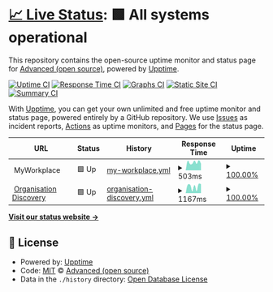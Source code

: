# [📈 Live Status](https://advancedcsg-open.github.io/status-myworkplace): <!--live status--> **🟩 All systems operational**

This repository contains the open-source uptime monitor and status page for [Advanced (open source)](https://oneadvanced.com), powered by [Upptime](https://github.com/upptime/upptime).

[![Uptime CI](https://github.com/advancedcsg-open/status-myworkplace/workflows/Uptime%20CI/badge.svg)](https://github.com/advancedcsg-open/status-myworkplace/actions?query=workflow%3A%22Uptime+CI%22)
[![Response Time CI](https://github.com/advancedcsg-open/status-myworkplace/workflows/Response%20Time%20CI/badge.svg)](https://github.com/advancedcsg-open/status-myworkplace/actions?query=workflow%3A%22Response+Time+CI%22)
[![Graphs CI](https://github.com/advancedcsg-open/status-myworkplace/workflows/Graphs%20CI/badge.svg)](https://github.com/advancedcsg-open/status-myworkplace/actions?query=workflow%3A%22Graphs+CI%22)
[![Static Site CI](https://github.com/advancedcsg-open/status-myworkplace/workflows/Static%20Site%20CI/badge.svg)](https://github.com/advancedcsg-open/status-myworkplace/actions?query=workflow%3A%22Static+Site+CI%22)
[![Summary CI](https://github.com/advancedcsg-open/status-myworkplace/workflows/Summary%20CI/badge.svg)](https://github.com/advancedcsg-open/status-myworkplace/actions?query=workflow%3A%22Summary+CI%22)

With [Upptime](https://upptime.js.org), you can get your own unlimited and free uptime monitor and status page, powered entirely by a GitHub repository. We use [Issues](https://github.com/advancedcsg-open/status-myworkplace/issues) as incident reports, [Actions](https://github.com/advancedcsg-open/status-myworkplace/actions) as uptime monitors, and [Pages](https://advancedcsg-open.github.io/status-myworkplace) for the status page.

<!--start: status pages-->
<!-- This summary is generated by Upptime (https://github.com/upptime/upptime) -->
<!-- Do not edit this manually, your changes will be overwritten -->
<!-- prettier-ignore -->
| URL | Status | History | Response Time | Uptime |
| --- | ------ | ------- | ------------- | ------ |
| <img alt="" src="https://favicons.githubusercontent.com/null" height="13"> MyWorkplace | 🟩 Up | [my-workplace.yml](https://github.com/advancedcsg-open/status-myworkplace/commits/HEAD/history/my-workplace.yml) | <details><summary><img alt="Response time graph" src="./graphs/my-workplace/response-time-week.png" height="20"> 503ms</summary><br><a href="https://advancedcsg-open.github.io/status-myworkplace/history/my-workplace"><img alt="Response time 555" src="https://img.shields.io/endpoint?url=https%3A%2F%2Fraw.githubusercontent.com%2Fadvancedcsg-open%2Fstatus-myworkplace%2FHEAD%2Fapi%2Fmy-workplace%2Fresponse-time.json"></a><br><a href="https://advancedcsg-open.github.io/status-myworkplace/history/my-workplace"><img alt="24-hour response time 420" src="https://img.shields.io/endpoint?url=https%3A%2F%2Fraw.githubusercontent.com%2Fadvancedcsg-open%2Fstatus-myworkplace%2FHEAD%2Fapi%2Fmy-workplace%2Fresponse-time-day.json"></a><br><a href="https://advancedcsg-open.github.io/status-myworkplace/history/my-workplace"><img alt="7-day response time 503" src="https://img.shields.io/endpoint?url=https%3A%2F%2Fraw.githubusercontent.com%2Fadvancedcsg-open%2Fstatus-myworkplace%2FHEAD%2Fapi%2Fmy-workplace%2Fresponse-time-week.json"></a><br><a href="https://advancedcsg-open.github.io/status-myworkplace/history/my-workplace"><img alt="30-day response time 527" src="https://img.shields.io/endpoint?url=https%3A%2F%2Fraw.githubusercontent.com%2Fadvancedcsg-open%2Fstatus-myworkplace%2FHEAD%2Fapi%2Fmy-workplace%2Fresponse-time-month.json"></a><br><a href="https://advancedcsg-open.github.io/status-myworkplace/history/my-workplace"><img alt="1-year response time 555" src="https://img.shields.io/endpoint?url=https%3A%2F%2Fraw.githubusercontent.com%2Fadvancedcsg-open%2Fstatus-myworkplace%2FHEAD%2Fapi%2Fmy-workplace%2Fresponse-time-year.json"></a></details> | <details><summary><a href="https://advancedcsg-open.github.io/status-myworkplace/history/my-workplace">100.00%</a></summary><a href="https://advancedcsg-open.github.io/status-myworkplace/history/my-workplace"><img alt="All-time uptime 99.97%" src="https://img.shields.io/endpoint?url=https%3A%2F%2Fraw.githubusercontent.com%2Fadvancedcsg-open%2Fstatus-myworkplace%2FHEAD%2Fapi%2Fmy-workplace%2Fuptime.json"></a><br><a href="https://advancedcsg-open.github.io/status-myworkplace/history/my-workplace"><img alt="24-hour uptime 100.00%" src="https://img.shields.io/endpoint?url=https%3A%2F%2Fraw.githubusercontent.com%2Fadvancedcsg-open%2Fstatus-myworkplace%2FHEAD%2Fapi%2Fmy-workplace%2Fuptime-day.json"></a><br><a href="https://advancedcsg-open.github.io/status-myworkplace/history/my-workplace"><img alt="7-day uptime 100.00%" src="https://img.shields.io/endpoint?url=https%3A%2F%2Fraw.githubusercontent.com%2Fadvancedcsg-open%2Fstatus-myworkplace%2FHEAD%2Fapi%2Fmy-workplace%2Fuptime-week.json"></a><br><a href="https://advancedcsg-open.github.io/status-myworkplace/history/my-workplace"><img alt="30-day uptime 100.00%" src="https://img.shields.io/endpoint?url=https%3A%2F%2Fraw.githubusercontent.com%2Fadvancedcsg-open%2Fstatus-myworkplace%2FHEAD%2Fapi%2Fmy-workplace%2Fuptime-month.json"></a><br><a href="https://advancedcsg-open.github.io/status-myworkplace/history/my-workplace"><img alt="1-year uptime 99.97%" src="https://img.shields.io/endpoint?url=https%3A%2F%2Fraw.githubusercontent.com%2Fadvancedcsg-open%2Fstatus-myworkplace%2FHEAD%2Fapi%2Fmy-workplace%2Fuptime-year.json"></a></details>
| <img alt="" src="https://dev.auth.identity.oneadvanced.io/login/logo.png" height="13"> [Organisation Discovery](https://dev.auth.identity.oneadvanced.io/auth/discover?redirectUri=https%3A%2F%2Fmyworkplace.oneadvanced.io%2Fparseauth%3FredirectUri%3Dhttps%253A%252F%252Fmyworkplace.oneadvanced.io%252F) | 🟩 Up | [organisation-discovery.yml](https://github.com/advancedcsg-open/status-myworkplace/commits/HEAD/history/organisation-discovery.yml) | <details><summary><img alt="Response time graph" src="./graphs/organisation-discovery/response-time-week.png" height="20"> 1167ms</summary><br><a href="https://advancedcsg-open.github.io/status-myworkplace/history/organisation-discovery"><img alt="Response time 1208" src="https://img.shields.io/endpoint?url=https%3A%2F%2Fraw.githubusercontent.com%2Fadvancedcsg-open%2Fstatus-myworkplace%2FHEAD%2Fapi%2Forganisation-discovery%2Fresponse-time.json"></a><br><a href="https://advancedcsg-open.github.io/status-myworkplace/history/organisation-discovery"><img alt="24-hour response time 1460" src="https://img.shields.io/endpoint?url=https%3A%2F%2Fraw.githubusercontent.com%2Fadvancedcsg-open%2Fstatus-myworkplace%2FHEAD%2Fapi%2Forganisation-discovery%2Fresponse-time-day.json"></a><br><a href="https://advancedcsg-open.github.io/status-myworkplace/history/organisation-discovery"><img alt="7-day response time 1167" src="https://img.shields.io/endpoint?url=https%3A%2F%2Fraw.githubusercontent.com%2Fadvancedcsg-open%2Fstatus-myworkplace%2FHEAD%2Fapi%2Forganisation-discovery%2Fresponse-time-week.json"></a><br><a href="https://advancedcsg-open.github.io/status-myworkplace/history/organisation-discovery"><img alt="30-day response time 1214" src="https://img.shields.io/endpoint?url=https%3A%2F%2Fraw.githubusercontent.com%2Fadvancedcsg-open%2Fstatus-myworkplace%2FHEAD%2Fapi%2Forganisation-discovery%2Fresponse-time-month.json"></a><br><a href="https://advancedcsg-open.github.io/status-myworkplace/history/organisation-discovery"><img alt="1-year response time 1208" src="https://img.shields.io/endpoint?url=https%3A%2F%2Fraw.githubusercontent.com%2Fadvancedcsg-open%2Fstatus-myworkplace%2FHEAD%2Fapi%2Forganisation-discovery%2Fresponse-time-year.json"></a></details> | <details><summary><a href="https://advancedcsg-open.github.io/status-myworkplace/history/organisation-discovery">100.00%</a></summary><a href="https://advancedcsg-open.github.io/status-myworkplace/history/organisation-discovery"><img alt="All-time uptime 88.20%" src="https://img.shields.io/endpoint?url=https%3A%2F%2Fraw.githubusercontent.com%2Fadvancedcsg-open%2Fstatus-myworkplace%2FHEAD%2Fapi%2Forganisation-discovery%2Fuptime.json"></a><br><a href="https://advancedcsg-open.github.io/status-myworkplace/history/organisation-discovery"><img alt="24-hour uptime 100.00%" src="https://img.shields.io/endpoint?url=https%3A%2F%2Fraw.githubusercontent.com%2Fadvancedcsg-open%2Fstatus-myworkplace%2FHEAD%2Fapi%2Forganisation-discovery%2Fuptime-day.json"></a><br><a href="https://advancedcsg-open.github.io/status-myworkplace/history/organisation-discovery"><img alt="7-day uptime 100.00%" src="https://img.shields.io/endpoint?url=https%3A%2F%2Fraw.githubusercontent.com%2Fadvancedcsg-open%2Fstatus-myworkplace%2FHEAD%2Fapi%2Forganisation-discovery%2Fuptime-week.json"></a><br><a href="https://advancedcsg-open.github.io/status-myworkplace/history/organisation-discovery"><img alt="30-day uptime 100.00%" src="https://img.shields.io/endpoint?url=https%3A%2F%2Fraw.githubusercontent.com%2Fadvancedcsg-open%2Fstatus-myworkplace%2FHEAD%2Fapi%2Forganisation-discovery%2Fuptime-month.json"></a><br><a href="https://advancedcsg-open.github.io/status-myworkplace/history/organisation-discovery"><img alt="1-year uptime 88.20%" src="https://img.shields.io/endpoint?url=https%3A%2F%2Fraw.githubusercontent.com%2Fadvancedcsg-open%2Fstatus-myworkplace%2FHEAD%2Fapi%2Forganisation-discovery%2Fuptime-year.json"></a></details>

<!--end: status pages-->

[**Visit our status website →**](https://advancedcsg-open.github.io/status-myworkplace)

## 📄 License

- Powered by: [Upptime](https://github.com/upptime/upptime)
- Code: [MIT](./LICENSE) © [Advanced (open source)](https://oneadvanced.com)
- Data in the `./history` directory: [Open Database License](https://opendatacommons.org/licenses/odbl/1-0/)
